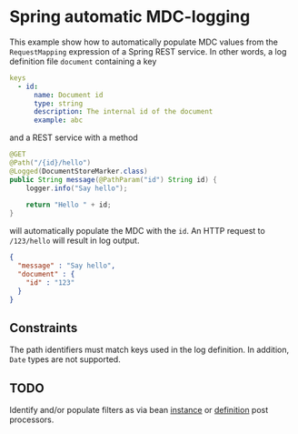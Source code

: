 # Spring automatic MDC-logging
This example show how to automatically populate MDC values from the `RequestMapping` expression of a Spring REST service. In other words, a log definition file `document` containing a key

```yaml
keys
  - id:
      name: Document id
      type: string
      description: The internal id of the document
      example: abc
```

and a REST service with a method  

```java
@GET
@Path("/{id}/hello")
@Logged(DocumentStoreMarker.class)
public String message(@PathParam("id") String id) {
	logger.info("Say hello");
	
	return "Hello " + id;
}
```

will automatically populate the MDC with the `id`. An HTTP request to `/123/hello` will result in log output.

```json
{
  "message" : "Say hello",
  "document" : {
    "id" : "123"
  }
}
```


## Constraints
The path identifiers must match keys used in the log definition. In addition, `Date` types are not supported.

## TODO
Identify and/or populate filters as via bean [instance] or [definition] post processors. 

[instance]:				https://docs.spring.io/spring/docs/current/spring-framework-reference/core.html#beans-factory-extension-bpp
[definition]:			https://docs.spring.io/spring/docs/current/spring-framework-reference/core.html#beans-factory-extension-factory-postprocessors

